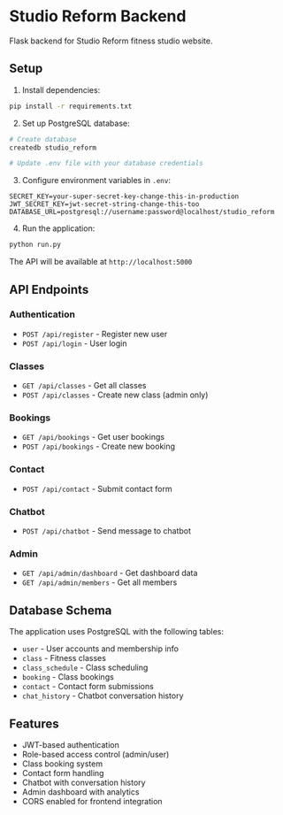 # Studio Reform Backend

Flask backend for Studio Reform fitness studio website.

## Setup

1. Install dependencies:
```bash
pip install -r requirements.txt
```

2. Set up PostgreSQL database:
```bash
# Create database
createdb studio_reform

# Update .env file with your database credentials
```

3. Configure environment variables in `.env`:
```
SECRET_KEY=your-super-secret-key-change-this-in-production
JWT_SECRET_KEY=jwt-secret-string-change-this-too
DATABASE_URL=postgresql://username:password@localhost/studio_reform
```

4. Run the application:
```bash
python run.py
```

The API will be available at `http://localhost:5000`

## API Endpoints

### Authentication
- `POST /api/register` - Register new user
- `POST /api/login` - User login

### Classes
- `GET /api/classes` - Get all classes
- `POST /api/classes` - Create new class (admin only)

### Bookings
- `GET /api/bookings` - Get user bookings
- `POST /api/bookings` - Create new booking

### Contact
- `POST /api/contact` - Submit contact form

### Chatbot
- `POST /api/chatbot` - Send message to chatbot

### Admin
- `GET /api/admin/dashboard` - Get dashboard data
- `GET /api/admin/members` - Get all members

## Database Schema

The application uses PostgreSQL with the following tables:
- `user` - User accounts and membership info
- `class` - Fitness classes
- `class_schedule` - Class scheduling
- `booking` - Class bookings
- `contact` - Contact form submissions
- `chat_history` - Chatbot conversation history

## Features

- JWT-based authentication
- Role-based access control (admin/user)
- Class booking system
- Contact form handling
- Chatbot with conversation history
- Admin dashboard with analytics
- CORS enabled for frontend integration